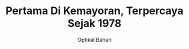 ---
layout: home
title: Pertama Di Kemayoran, Terpercaya Sejak 1978
descriptions: Optikal Bahari adalah Optik pertama dan terpercaya di Kemayoran. Melayani pembelian kacamata cicilan, tanpa DP dan bunga, boleh bayar dengan KJP.
keywords: Optikal Bahari, Kemayoran, Periksa Mata Gratis, Optik, Bendungan Jago, Optik KJP
lang: id-ID
author: Optikal Bahari
categories: [Info]
tags: [layanan, optikal]
background: /assets/img/bg-index.jpg
---